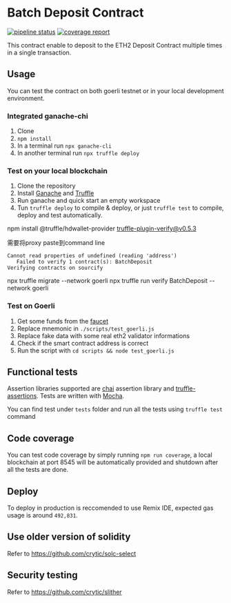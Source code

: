 # Batch Deposit Contract

[![pipeline status](https://gitlab.fish/stakefish/eth2-batch-deposit/badges/master/pipeline.svg)](https://gitlab.fish/stakefish/eth2-batch-deposit/-/commits/master) [![coverage report](https://gitlab.fish/stakefish/eth2-batch-deposit/badges/master/coverage.svg)](https://gitlab.fish/stakefish/eth2-batch-deposit/-/commits/master)

This contract enable to deposit to the ETH2 Deposit Contract multiple times in a single transaction.

## Usage

You can test the contract on both goerli testnet or in your local development environment.

### Integrated ganache-chi

1. Clone
1. `npm install`
1. In a terminal run `npx ganache-cli`
1. In another terminal run `npx truffle deploy`

### Test on your local blockchain

1. Clone the repository
1. Install [Ganache](https://www.trufflesuite.com/ganache) and [Truffle](https://www.trufflesuite.com/truffle)
1. Run ganache and quick start an empty workspace
1. Tun `truffle deploy` to compile & deploy, or just `truffle test` to compile, deploy and test automatically.
<!-- https://docs.avax.network/dapps/developer-toolchains/verify-smart-contracts-with-truffle-verify -->

npm install @truffle/hdwallet-provider truffle-plugin-verify@v0.5.3

需要将proxy paste到command line

``` 以下error需要安装 truffle-plugin-verify@v0.5.3
Cannot read properties of undefined (reading 'address')
   Failed to verify 1 contract(s): BatchDeposit
Verifying contracts on sourcify
```
npx truffle migrate --network goerli 
npx truffle run verify BatchDeposit --network goerli

### Test on Goerli

1. Get some funds from the [faucet](https://faucet.goerli.mudit.blog/)
1. Replace mnemonic in `./scripts/test_goerli.js`
1. Replace fake data with some real eth2 validator informations
1. Check if the smart contract address is correct
1. Run the script with `cd scripts && node test_goerli.js`

## Functional tests

Assertion libraries supported are [chai](https://www.chaijs.com/) assertion library and [truffle-assertions](https://github.com/rkalis/truffle-assertions). Tests are written with [Mocha](https://mochajs.org/).

You can find test under `tests` folder and run all the tests using `truffle test` command

## Code coverage

You can test code coverage by simply running `npm run coverage`, a local blockchain at port 8545 will be automatically provided and shutdown after all the tests are done.

## Deploy

To deploy in production is reccomended to use Remix IDE, expected gas usage is around `492,831`.

## Use older version of solidity

Refer to https://github.com/crytic/solc-select

## Security testing

Refer to https://github.com/crytic/slither

